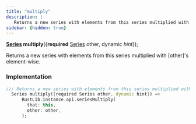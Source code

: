 ```yaml
---
title: "multiply"
description: |
   Returns a new series with elements from this series multiplied with [other]'s element-wise.
sidebar: {hidden: true}
---
```

<span class="dart-code"><strong>[Series] multiply</strong>({<span class="nobr"><strong>required</strong> [Series] other</span>, <span class="nobr">dynamic <i>hint</i></span>});</span>

 Returns a new series with elements from this series multiplied with [other]'s element-wise.
### Implementation
```dart
/// Returns a new series with elements from this series multiplied with [other]'s element-wise.
  Series multiply({required Series other, dynamic hint}) =>
      RustLib.instance.api.seriesMultiply(
        that: this,
        other: other,
      );
```

[Series]: /reference/classes/series/